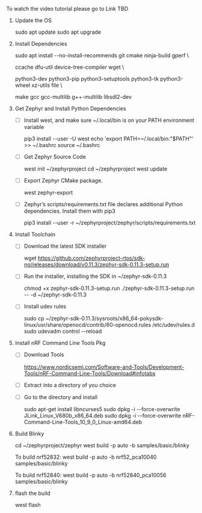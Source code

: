 To watch the video tutorial please go to Link TBD

1. Update the OS

   sudo apt update
   sudo apt upgrade

   

2. Install Dependencies

   sudo apt install --no-install-recommends git cmake ninja-build gperf \\

     ccache dfu-util device-tree-compiler wget \\

     python3-dev python3-pip python3-setuptools python3-tk python3-wheel xz-utils file \\

     make gcc gcc-multilib g++-multilib libsdl2-dev

 

3. Get Zephyr and Install Python Dependencies

   - [ ] Install west, and make sure ~/.local/bin is on your PATH environment variable

     pip3 install --user -U west
     echo 'export PATH=~/.local/bin:"$PATH"' >> ~/.bashrc
     source ~/.bashrc

     

   - [ ] Get Zephyr Source Code

     west init ~/zephyrproject
     cd ~/zephyrproject
     west update

     

   - [ ] Export Zephyr CMake package.

     west zephyr-export

     

   - [ ] Zephyr’s scripts/requirements.txt file declares additional Python dependencies. Install them with pip3

     pip3 install --user -r ~/zephyrproject/zephyr/scripts/requirements.txt

     

4. Install Toolchain

   - [ ] Download the latest SDK installer

     wget https://github.com/zephyrproject-rtos/sdk-ng/releases/download/v0.11.3/zephyr-sdk-0.11.3-setup.run

     

   - [ ] Run the installer, installing the SDK in ~/zephyr-sdk-0.11.3

     chmod +x zephyr-sdk-0.11.3-setup.run
     ./zephyr-sdk-0.11.3-setup.run -- -d ~/zephyr-sdk-0.11.3

     

   - [ ] Install udev rules

     sudo cp ~/zephyr-sdk-0.11.3/sysroots/x86_64-pokysdk-linux/usr/share/openocd/contrib/60-openocd.rules /etc/udev/rules.d
     sudo udevadm control --reload

     

5. Install nRF Command Line Tools Pkg

   - [ ] Download Tools

     https://www.nordicsemi.com/Software-and-Tools/Development-Tools/nRF-Command-Line-Tools/Download#infotabs

     

   - [ ] Extract into a directory of you choice

     

   - [ ] Go to the directory and install

     sudo apt-get install libncurses5
     sudo dpkg -i --force-overwrite JLink_Linux_V680b_x86_64.deb
     sudo dpkg -i --force-overwrite nRF-Command-Line-Tools_10_9_0_Linux-amd64.deb
     
     

6. Build Blinky

   cd ~/zephyrproject/zephyr
   west build -p auto -b <your-board-name> samples/basic/blinky

   To build nrf52832: west build -p auto -b nrf52_pca10040 samples/basic/blinky 

   To build nrf52840: west build -p auto -b nrf52840_pca10056 samples/basic/blinky 

   

7. flash the build

   west flash
